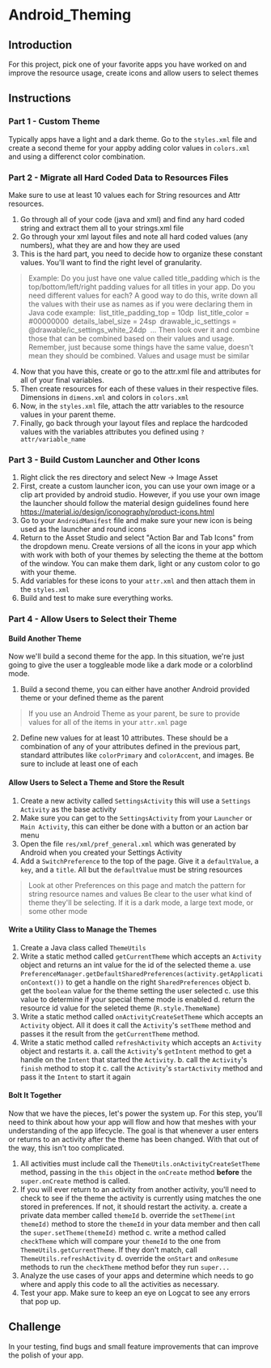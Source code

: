 # Android_Theming

## Introduction

For this project, pick one of your favorite apps you have worked on and improve the resource usage, create
icons and allow users to select themes

## Instructions

### Part 1 - Custom Theme
Typically apps have a light and a dark theme. Go to the `styles.xml` file and create a second theme for your appby adding color values in `colors.xml` and using a differenct color combination.

### Part 2 - Migrate all Hard Coded Data to Resources Files
Make sure to use at least 10 values each for String resources and Attr resources.
1. Go through all of your code (java and xml) and find any hard coded string and extract them all to your strings.xml file
2. Go through your xml layout files and note all hard coded values (any numbers), what they are and how they are used
3. This is the hard part, you need to decide how to organize these constant values. You'll want to find the right level of granularity.
> Example: Do you just have one value called title_padding which is the top/bottom/left/right padding values for all titles in your app. Do you need different values for each?
> A good way to do this, write down all the values with their use as names as if you were declaring them in Java code example:
> ​	list_title_padding_top = 10dp
> ​	list_title_color = #00000000
> ​	details_label_size = 24sp
> ​	drawable_ic_settings = @drawable/ic_settings_white_24dp
> ​	...
> Then look over it and combine those that can be combined based on their values and usage. Remember, just because some things have the same value, doesn't mean they should be combined. Values and usage must be similar

4. Now that you have this, create or go to the attr.xml file and attributes for all of your final variables.
5. Then create resources for each of these values in their respective files. Dimensions in `dimens.xml` and colors in `colors.xml`
6. Now, in the `styles.xml` file, attach the attr variables to the resource values in your parent theme.
7. Finally, go back through your layout files and replace the hardcoded values with the variables attributes you defined using `?attr/variable_name`

### Part 3 - Build Custom Launcher and Other Icons
1. Right click the res directory and select New -> Image Asset
2. First, create a custom launcher icon, you can use your own image or a clip art provided by android studio. However, if you use your own image the launcher should follow the material design guidelines found here https://material.io/design/iconography/product-icons.html
3. Go to your `AndroidManifest` file and make sure your new icon is being used as the launcher and round icons
4. Return to the Asset Studio and select "Action Bar and Tab Icons" from the dropdown menu. Create versions of all the icons in your app which with work with both of your themes by selecting the theme at the bottom of the window. You can make them dark, light or any custom color to go with your theme.
5. Add variables for these icons to your `attr.xml` and then attach them in the `styles.xml`
6. Build and test to make sure everything works.

### Part 4 - Allow Users to Select their Theme
#### Build Another Theme
Now we'll build a second theme for the app. In this situation, we're just going to give the user a toggleable mode like a dark mode or a colorblind mode.
1. Build a second theme, you can either have another Android provided theme or your defined theme as the parent
> If you use an Android Theme as your parent, be sure to provide values for all of the items in your `attr.xml` page

2. Define new values for at least 10 attributes. These should be a combination of any of your attributes defined in the previous part, standard attributes like `colorPrimary` and `colorAccent`, and images. Be sure to include at least one of each

#### Allow Users to Select a Theme and Store the Result
1. Create a new activity called `SettingsActivity` this will use a `Settings Activity` as the base activity
2. Make sure you can get to the `SettingsActivity` from your `Launcher` or `Main Activity`, this can either be done with a button or an action bar menu
3. Open the file `res/xml/pref_general.xml` which was generated by Android when you created your Settings Activity
4. Add a `SwitchPreference` to the top of the page. Give it a `defaultValue`, a `key`, and a `title`. All but the `defaultValue` must be string resources
> Look at other Preferences on this page and match the pattern for string resource names and values
> Be clear to the user what kind of theme they'll be selecting. If it is a dark mode, a large text mode, or some other mode

#### Write a Utility Class to Manage the Themes
1. Create a Java class called `ThemeUtils`
2. Write a static method called `getCurrentTheme` which accepts an `Activity` object and returns an int value for the id of the selected theme
	a. use `PreferenceManager.getDefaultSharedPreferences(activity.getApplicationContext())` to get a handle on the right `SharedPreferences` object
	b. get the `boolean` value for the theme setting the user selected
	c. use this value to determine if your special theme mode is enabled
	d. return the resource id value for the seleted theme (`R.style.ThemeName`)
3. Write a static method called `onActivityCreateSetTheme` which accepts an `Activity` object. All it does it call the `Activity`'s `setTheme` method and passes it the result from the `getCurrentTheme` method.
4. Write a static method called `refreshActivity` which accepts an `Activity` object and restarts it.
	a. call the `Activity`'s `getIntent` method to get a handle on the `Intent` that started the `Activity`.
	b.  call the `Activity`'s `finish` method to stop it
	c. call the `Activity`'s `startActivity` method and pass it the `Intent` to start it again
	
#### Bolt It Together
Now that we have the pieces, let's power the system up. For this step, you'll need to think about how your app will flow and how that meshes with your understanding of the app lifecycle. The goal is that whenever a user enters or returns to an activity after the theme has been changed.
With that out of the way, this isn't too complicated.
1. All activities must include call the `ThemeUtils.onActivityCreateSetTheme` method, passing in the `this` object in the `onCreate` method **before** the `super.onCreate` method is called.
2. If you will ever return to an activity from another activity, you'll need to check to see if the theme the activity is currently using matches the one stored in preferences. If not, it should restart the activity.
	a. create a private data member called `themeId`
	b. override the `setTheme(int themeId)` method to store the `themeId` in your data member and then call the `super.setTheme(themeId)` method
	c. write a method called `checkTheme` which will compare your `themeId` to the one from `ThemeUtils.getCurrentTheme`. If they don't match, call `ThemeUtils.refreshActivity`
	d. override the `onStart` and `onResume` methods to run the `checkTheme` method befor they run `super...`
3. Analyze the use cases of your apps and determine which needs to go where and apply this code to all the activities as necessary.
4. Test your app. Make sure to keep an eye on Logcat to see any errors that pop up.

## Challenge
In your testing, find bugs and small feature improvements that can improve the polish of your app.
